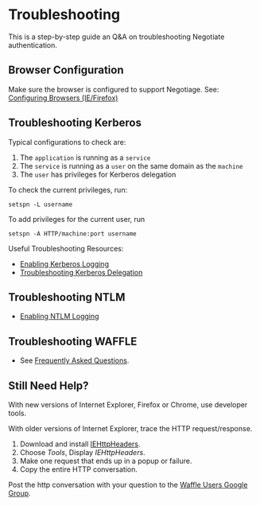 Troubleshooting
===============

This is a step-by-step guide an Q&A on troubleshooting Negotiate authentication.

Browser Configuration
------------------------

Make sure the browser is configured to support Negotiage.  See: 
[Configuring Browsers (IE/Firefox)](ConfiguringBrowsers.md)



Troubleshooting Kerberos
------------------------

Typical configurations to check are:

1. The `application` is running as a `service`
1. The `service` is running as a `user` on the same domain as the `machine`
1. The `user` has privileges for Kerberos delegation

To check the current privileges, run:
```
setspn -L username
```

To add privileges for the current user, run
```
setspn -A HTTP/machine:port username
```

Useful Troubleshooting Resources:
* [Enabling Kerberos Logging](http://support.microsoft.com/?id=262177)
* [Troubleshooting Kerberos Delegation](http://www.microsoft.com/downloads/en/details.aspx?familyid=99b0f94f-e28a-4726-bffe-2f64ae2f59a2&displaylang=en)


Troubleshooting NTLM
--------------------

* [Enabling NTLM Logging](http://blogs.technet.com/b/askds/archive/2009/10/08/ntlm-blocking-and-you-application-analysis-and-auditing-methodologies-in-windows-7.aspx)



Troubleshooting WAFFLE
----------------------

* See [Frequently Asked Questions](FAQ.md).


Still Need Help?
----------------

With new versions of Internet Explorer, Firefox or Chrome, use developer tools.

With older versions of Internet Explorer, trace the HTTP request/response.

1. Download and install [IEHttpHeaders](http://www.brothersoft.com/downloads/iehttpheaders.html).
2. Choose _Tools_, Display _IEHttpHeaders_.
3. Make one request that ends up in a popup or failure.
4. Copy the entire HTTP conversation.

Post the http conversation with your question to the [Waffle Users Google Group](http://groups.google.com/group/waffle-users).

